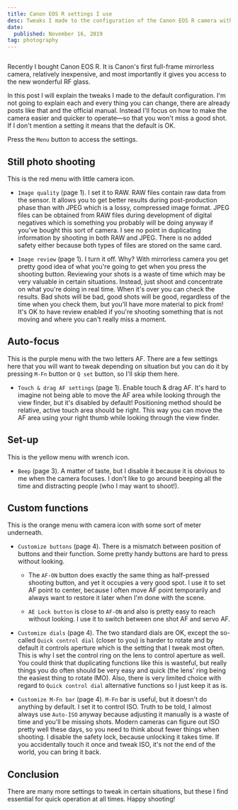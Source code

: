 ```yaml
---
title: Canon EOS R settings I use
desc: Tweaks I made to the configuration of the Canon EOS R camera with explanations why.
date:
  published: November 16, 2019
tag: photography
---
```


```toc
```

Recently I bought Canon EOS R. It is Canon's first full-frame mirrorless
camera, relatively inexpensive, and most importantly it gives you access to
the new wonderful RF glass.

In this post I will explain the tweaks I made to the default configuration.
I'm not going to explain each and every thing you can change, there are
already posts like that and the official manual. Instead I'll focus on how
to make the camera easier and quicker to operate—so that you won't miss a
good shot. If I don't mention a setting it means that the default is OK.

Press the `Menu` button to access the settings.

## Still photo shooting

This is the red menu with little camera icon.

* `Image quality` (page 1). I set it to RAW. RAW files contain raw data from
  the sensor. It allows you to get better results during post-production
  phase than with JPEG which is a lossy, compressed image format. JPEG files
  can be obtained from RAW files during development of digital negatives
  which is something you probably will be doing anyway if you've bought this
  sort of camera. I see no point in duplicating information by shooting in
  both RAW and JPEG. There is no added safety either because both types of
  files are stored on the same card.

* `Image review` (page 1). I turn it off. Why? With mirrorless camera you
  get pretty good idea of what you're going to get when you press the
  shooting button. Reviewing your shots is a waste of time which may be very
  valuable in certain situations. Instead, just shoot and concentrate on
  what you're doing in real time. When it's over you can check the results.
  Bad shots will be bad, good shots will be good, regardless of the time
  when you check them, but you'll have more material to pick from! It's OK
  to have review enabled if you're shooting something that is not moving and
  where you can't really miss a moment.

## Auto-focus

This is the purple menu with the two letters AF. There are a few settings
here that you will want to tweak depending on situation but you can do it by
pressing `M-Fn` button or `Q set` button, so I'll skip them here.

* `Touch & drag AF settings` (page 1). Enable touch & drag AF. It's hard to
  imagine not being able to move the AF area while looking through the view
  finder, but it's disabled by default! Positioning method should be
  relative, active touch area should be right. This way you can move the AF
  area using your right thumb while looking through the view finder.

## Set-up

This is the yellow menu with wrench icon.

* `Beep` (page 3). A matter of taste, but I disable it because it is obvious
  to me when the camera focuses. I don't like to go around beeping all the
  time and distracting people (who I may want to shoot!).

## Custom functions

This is the orange menu with camera icon with some sort of meter underneath.

* `Customize buttons` (page 4). There is a mismatch between position of
  buttons and their function. Some pretty handy buttons are hard to press
  without looking.

  * The `AF-ON` button does exactly the same thing as half-pressed shooting
    button, and yet it occupies a very good spot. I use it to set AF point
    to center, because I often move AF point temporarily and always want to
    restore it later when I'm done with the scene.

  * `AE Lock button` is close to `AF-ON` and also is pretty easy to reach
    without looking. I use it to switch between one shot AF and servo AF.

* `Customize dials` (page 4). The two standard dials are OK, except the
  so-called `Quick control dial` (closer to you) is harder to rotate and by
  default it controls aperture which is the setting that I tweak most often.
  This is why I set the control ring on the lens to control aperture as
  well. You could think that duplicating functions like this is wasteful,
  but really things you do often should be very easy and quick (the lens'
  ring being the easiest thing to rotate IMO). Also, there is very limited
  choice with regard to `Quick control dial` alternative functions so I just
  keep it as is.

* `Customize M-Fn bar` (page 4). `M-Fn` bar is useful, but it doesn't do
  anything by default. I set it to control ISO. Truth to be told, I almost
  always use `Auto-ISO` anyway because adjusting it manually is a waste of
  time and you'll be missing shots. Modern cameras can figure out ISO pretty
  well these days, so you need to think about fewer things when shooting. I
  disable the safety lock, because unlocking it takes time. If you
  accidentally touch it once and tweak ISO, it's not the end of the world,
  you can bring it back.

## Conclusion

There are many more settings to tweak in certain situations, but these I
find essential for quick operation at all times. Happy shooting!
